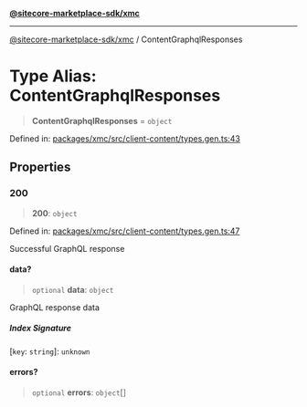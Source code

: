 [**@sitecore-marketplace-sdk/xmc**](../README.md)

***

[@sitecore-marketplace-sdk/xmc](../README.md) / ContentGraphqlResponses

# Type Alias: ContentGraphqlResponses

> **ContentGraphqlResponses** = `object`

Defined in: [packages/xmc/src/client-content/types.gen.ts:43](https://github.com/Sitecore/sitecore-marketplace-sdk/blob/e87783cce9f115393973a45e109d17b99bf1df7e/packages/xmc/src/client-content/types.gen.ts#L43)

## Properties

### 200

> **200**: `object`

Defined in: [packages/xmc/src/client-content/types.gen.ts:47](https://github.com/Sitecore/sitecore-marketplace-sdk/blob/e87783cce9f115393973a45e109d17b99bf1df7e/packages/xmc/src/client-content/types.gen.ts#L47)

Successful GraphQL response

#### data?

> `optional` **data**: `object`

GraphQL response data

##### Index Signature

\[`key`: `string`\]: `unknown`

#### errors?

> `optional` **errors**: `object`[]
